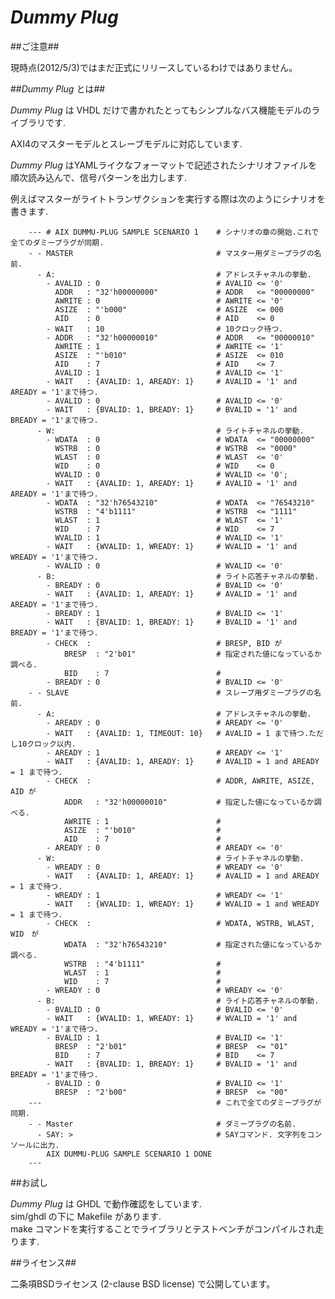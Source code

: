*Dummy Plug*
============

##ご注意##

現時点(2012/5/3)ではまだ正式にリリースしているわけではありません。

##*Dummy Plug* とは##

*Dummy Plug* は VHDL だけで書かれたとってもシンプルなバス機能モデルのライブラリです.  

AXI4のマスターモデルとスレーブモデルに対応しています.  

*Dummy Plug* はYAMLライクなフォーマットで記述されたシナリオファイルを順次読み込んで、信号パターンを出力します.

例えばマスターがライトトランザクションを実行する際は次のようにシナリオを書きます.

        --- # AIX DUMMU-PLUG SAMPLE SCENARIO 1    # シナリオの章の開始.これで全てのダミープラグが同期.
        - - MASTER                                # マスター用ダミープラグの名前. 
          - A:                                    # アドレスチャネルの挙動.
            - AVALID : 0                          # AVALID <= '0'
              ADDR   : "32'h00000000"             # ADDR   <= "00000000"
              AWRITE : 0                          # AWRITE <= '0'
              ASIZE  : "'b000"                    # ASIZE  <= 000
              AID    : 0                          # AID    <= 0
            - WAIT   : 10                         # 10クロック待つ.
            - ADDR   : "32'h00000010"             # ADDR   <= "00000010"
              AWRITE : 1                          # AWRITE <= '1'
              ASIZE  : "'b010"                    # ASIZE  <= 010
              AID    : 7                          # AID    <= 7
              AVALID : 1                          # AVALID <= '1'
            - WAIT   : {AVALID: 1, AREADY: 1}     # AVALID = '1' and AREADY = '1'まで待つ.
            - AVALID : 0                          # AVALID <= '0'
            - WAIT   : {BVALID: 1, BREADY: 1}     # BVALID = '1' and BREADY = '1'まで待つ.
          - W:                                    # ライトチャネルの挙動.
            - WDATA  : 0                          # WDATA  <= "00000000"
              WSTRB  : 0                          # WSTRB  <= "0000"
              WLAST  : 0                          # WLAST  <= '0'
              WID    : 0                          # WID    <= 0
              WVALID : 0                          # WVALID <= '0';
            - WAIT   : {AVALID: 1, AREADY: 1}     # AVALID = '1' and AREADY = '1'まで待つ.
            - WDATA  : "32'h76543210"             # WDATA  <= "76543210"
              WSTRB  : "4'b1111"                  # WSTRB  <= "1111"
              WLAST  : 1                          # WLAST  <= '1'
              WID    : 7                          # WID    <= 7
              WVALID : 1                          # WVALID <= '1'
            - WAIT   : {WVALID: 1, WREADY: 1}     # WVALID = '1' and WREADY = '1'まで待つ.
            - WVALID : 0                          # WVALID <= '0'
          - B:                                    # ライト応答チャネルの挙動.
            - BREADY : 0                          # BVALID <= '0'
            - WAIT   : {AVALID: 1, AREADY: 1}     # AVALID = '1' and AREADY = '1'まで待つ.
            - BREADY : 1                          # BVALID <= '1'
            - WAIT   : {BVALID: 1, BREADY: 1}     # BVALID = '1' and BREADY = '1'まで待つ.
            - CHECK  :                            # BRESP, BID が
                BRESP  : "2'b01"                  # 指定された値になっているか調べる.
                BID    : 7                        #
            - BREADY : 0                          # BVALID <= '0'
        - - SLAVE                                 # スレーブ用ダミープラグの名前. 
          - A:                                    # アドレスチャネルの挙動.
            - AREADY : 0                          # AREADY <= '0'
            - WAIT   : {AVALID: 1, TIMEOUT: 10}   # AVALID = 1 まで待つ.ただし10クロック以内.
            - AREADY : 1                          # AREADY <= '1'
            - WAIT   : {AVALID: 1, AREADY: 1}     # AVALID = 1 and AREADY = 1 まで待つ.
            - CHECK  :                            # ADDR, AWRITE, ASIZE, AID が
                ADDR   : "32'h00000010"           # 指定した値になっているか調べる.
                AWRITE : 1                        #
                ASIZE  : "'b010"                  #
                AID    : 7                        #
            - AREADY : 0                          # AREADY <= '0'
          - W:                                    # ライトチャネルの挙動.
            - WREADY : 0                          # WREADY <= '0'
            - WAIT   : {AVALID: 1, AREADY: 1}     # AVALID = 1 and AREADY = 1 まで待つ.
            - WREADY : 1                          # WREADY <= '1'
            - WAIT   : {WVALID: 1, WREADY: 1}     # WVALID = 1 and WREADY = 1 まで待つ.
            - CHECK  :                            # WDATA, WSTRB, WLAST, WID　が
                WDATA  : "32'h76543210"           # 指定された値になっているか調べる.
                WSTRB  : "4'b1111"                #
                WLAST  : 1                        #
                WID    : 7                        #
            - WREADY : 0                          # WREADY <= '0'
          - B:                                    # ライト応答チャネルの挙動.
            - BVALID : 0                          # BVALID <= '0'
            - WAIT   : {WVALID: 1, WREADY: 1}     # WVALID = '1' and WREADY = '1'まで待つ.
            - BVALID : 1                          # BVALID <= '1'
              BRESP  : "2'b01"                    # BRESP  <= "01"
              BID    : 7                          # BID    <= 7
            - WAIT   : {BVALID: 1, BREADY: 1}     # BVALID = '1' and BREADY = '1'まで待つ.
            - BVALID : 0                          # BVALID <= '1'
              BRESP  : "2'b00"                    # BRESP  <= "00"
        ---                                       # これで全てのダミープラグが同期.
        - - Master                                # ダミープラグの名前. 
          - SAY: >                                # SAYコマンド. 文字列をコンソールに出力.
            AIX DUMMU-PLUG SAMPLE SCENARIO 1 DONE
        ---

##お試し

*Dummy Plug* は GHDL で動作確認をしています.  
sim/ghdl の下に Makefile があります.  
make コマンドを実行することでライブラリとテストベンチがコンパイルされ走ります.

##ライセンス##

二条項BSDライセンス (2-clause BSD license) で公開しています。

